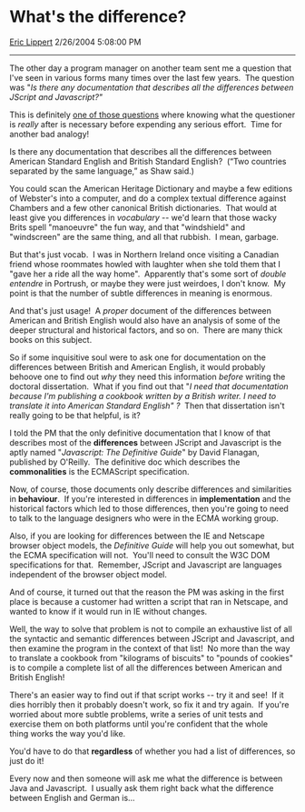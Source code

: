 # What's the difference?

[Eric Lippert](https://social.msdn.microsoft.com/profile/Eric%20Lippert) 2/26/2004 5:08:00 PM

-----

The other day a program manager on another team sent me a question that I've seen in various forms many times over the last few years.  The question was "*Is there any documentation that describes all the differences between JScript and Javascript?"* 

This is definitely [one of those questions](/ericlippert/archive/2003/11/03/53333.aspx "http://blogs.msdn.com/ericlippert/archive/2003/11/03/53333.aspx") where knowing what the questioner is *really* after is necessary before expending any serious effort.  Time for another bad analogy\!

Is there any documentation that describes all the differences between American Standard English and British Standard English?  (“Two countries separated by the same language,” as Shaw said.) 

You could scan the American Heritage Dictionary and maybe a few editions of Webster's into a computer, and do a complex textual difference against Chambers and a few other canonical British dictionaries.  That would at least give you differences in *vocabulary* -- we'd learn that those wacky Brits spell "manoeuvre" the fun way, and that "windshield" and "windscreen" are the same thing, and all that rubbish.  I mean, garbage. 

But that's just vocab.  I was in Northern Ireland once visiting a Canadian friend whose roommates howled with laughter when she told them that I "gave her a ride all the way home".  Apparently that's some sort of *double entendre* in Portrush, or maybe they were just weirdoes, I don't know.  My point is that the number of subtle differences in meaning is enormous. 

And that's just usage\!  A *proper* document of the differences between American and British English would also have an analysis of some of the deeper structural and historical factors, and so on.  There are many thick books on this subject. 

So if some inquisitive soul were to ask one for documentation on the differences between British and American English, it would probably behoove one to find out *why* they need this information *before* writing the doctoral dissertation.  What if you find out that "*I need that documentation because I'm publishing a cookbook written by a British writer. I need to translate it into American Standard English" ?*  Then that dissertation isn't really going to be that helpful, is it?  

I told the PM that the only definitive documentation that I know of that describes most of the **differences** between JScript and Javascript is the aptly named "*Javascript: The Definitive Guide*" by David Flanagan, published by O'Reilly.  The definitive doc which describes the **commonalities** is the ECMAScript specification. 

Now, of course, those documents only describe differences and similarities in **behaviour**.  If you're interested in differences in **implementation** and the historical factors which led to those differences, then you're going to need to talk to the language designers who were in the ECMA working group. 

Also, if you are looking for differences between the IE and Netscape browser object models, the *Definitive Guide* will help you out somewhat, but the ECMA specification will not.  You'll need to consult the W3C DOM specifications for that.  Remember, JScript and Javascript are languages independent of the browser object model. 

And of course, it turned out that the reason the PM was asking in the first place is because a customer had written a script that ran in Netscape, and wanted to know if it would run in IE without changes.  

Well, the way to solve that problem is not to compile an exhaustive list of all the syntactic and semantic differences between JScript and Javascript, and then examine the program in the context of that list\!  No more than the way to translate a cookbook from "kilograms of biscuits" to "pounds of cookies" is to compile a complete list of all the differences between American and British English\! 

There's an easier way to find out if that script works -- try it and see\!  If it dies horribly then it probably doesn't work, so fix it and try again.  If you're worried about more subtle problems, write a series of unit tests and exercise them on both platforms until you're confident that the whole thing works the way you'd like.  

You'd have to do that **regardless** of whether you had a list of differences, so just do it\!

Every now and then someone will ask me what the difference is between Java and Javascript.  I usually ask them right back what the difference between English and German is...

